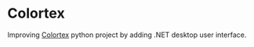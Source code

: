 # Colortex
Improving [Colortex](https://github.com/IgorZyktin/Colortex) python project by adding .NET desktop user interface.
